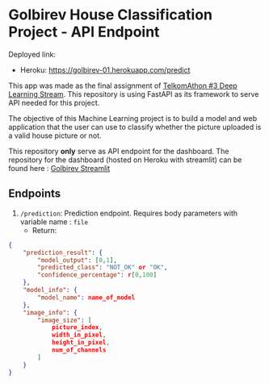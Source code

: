 # Golbirev House Classification Project - API Endpoint

Deployed link:
- Heroku: https://golbirev-01.herokuapp.com/predict

This app was made as the final assignment of [TelkomAthon #3 Deep Learning Stream](https://www.telkomathon.com/). 
This repository is using FastAPI as its framework to serve API needed for this project.

The objective of this Machine Learning project is to build a model and web application that the user can use to classify whether the picture uploaded is a valid house picture or not.

This repository **only** serve as API endpoint for the dashboard. The repository for the dashboard (hosted on Heroku with streamlit) can be found here : [Golbirev Streamlit](https://github.com/putawararevalda/golbirev-streamlit)

## Endpoints

1. `/prediction`: Prediction endpoint. Requires body parameters with variable name : `file`
    - Return: 

```json
{
    "prediction_result": {
        "model_output": [0,1], 
        "predicted_class": "NOT_OK" or "OK",
        "confidence_percentage": r[0,100]
    },
    "model_info": {
        "model_name": name_of_model
    },
    "image_info": {
        "image_size": [
            picture_index,
            width_in_pixel,
            height_in_pixel,
            num_of_channels
        ]
    }
}
```

